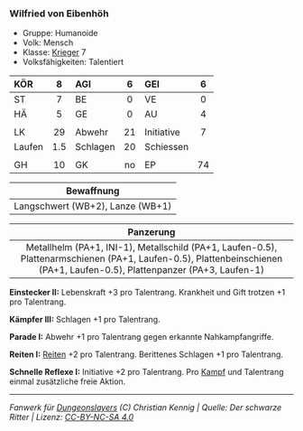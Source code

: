 ### Wilfried von Eibenhöh

- Gruppe: Humanoide
- Volk: Mensch
- Klasse: [Krieger](../../grw/charaktere-klasse-krieger.md) 7
- Volksfähigkeiten: Talentiert

| KÖR    |  8  | AGI      |  6  | GEI        |  6  |
| :----- | :-: | :------- | :-: | :--------- | :-: |
| ST     |  7  | BE       |  0  | VE         |  0  |
| HÄ     |  5  | GE       |  0  | AU         |  4  |
|        |     |          |     |            |     |
| LK     | 29  | Abwehr   | 21  | Initiative |  7  |
| Laufen | 1.5 | Schlagen | 20  | Schiessen  |     |
|        |     |          |     |            |     |
| GH     | 10  | GK       | no  | EP         | 74  |

|            Bewaffnung            |
| :------------------------------: |
| Langschwert (WB+2), Lanze (WB+1) |

|                                                                                Panzerung                                                                                 |
| :----------------------------------------------------------------------------------------------------------------------------------------------------------------------: |
| Metallhelm (PA+1, INI-1), Metallschild (PA+1, Laufen-0.5), Plattenarmschienen (PA+1, Laufen-0.5), Plattenbeinschienen (PA+1, Laufen-0.5), Plattenpanzer (PA+3, Laufen-1) |

**Einstecker II:** Lebenskraft +3 pro Talentrang. Krankheit und Gift trotzen +1 pro Talentrang.

**Kämpfer III:** Schlagen +1 pro Talentrang.

**Parade I:** Abwehr +1 pro Talentrang gegen erkannte Nahkampfangriffe.

**Reiten I:** [Reiten](../../grw/talente/reiten.md) +2 pro Talentrang. Berittenes Schlagen +1 pro Talentrang.

**Schnelle Reflexe I:** Initiative +2 pro Talentrang. Pro [Kampf](../../grw/regeln-kampf.md) und Talentrang einmal zusätzliche freie Aktion.

---

_Fanwerk für [Dungeonslayers](https://www.dungeonslayers.net/) (C) Christian Kennig | Quelle: Der schwarze Ritter | Lizenz: [CC-BY-NC-SA 4.0](https://creativecommons.org/licenses/by-nc-sa/4.0/deed.de)_
